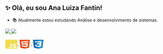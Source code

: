## ✨ Olá,  eu sou Ana Luiza Fantin!
- 📚      Atualmente estou estudando Análise e desenvolvimento de sistemas.

  
<div>
  <a href="https://github.com/analuizafantini">
  <img height="180em" src="https://github-readme-stats.vercel.app/api?username=analuizafantin&show_icons=false&theme=dracula&include_all_commits=true&count_private=true"/>
  <img height="180em" src="https://github-readme-stats.vercel.app/api/top-langs/?username=analuizafantin&layout=compact&langs_count=7&theme=dracula"/>
</div>
<div style="display: inline_block width:50%"><br>
  <img align="center" alt="Ana-Js" height="30" width="40" src="https://raw.githubusercontent.com/devicons/devicon/master/icons/javascript/javascript-plain.svg">
  <img align="center" alt="Ana-HTML" height="30" width="40" src="https://raw.githubusercontent.com/devicons/devicon/master/icons/html5/html5-original.svg">
  <img align="center" alt="Ana-CSS" height="30" width="40" src="https://raw.githubusercontent.com/devicons/devicon/master/icons/css3/css3-original.svg">
</div>

